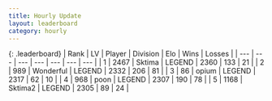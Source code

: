```yaml
---
title: Hourly Update
layout: leaderboard
category: hourly
---
```


{: .leaderboard}
| Rank | LV | Player | Division | Elo | Wins | Losses |
| --- | --- | --- | --- | --- | --- | --- |
| <span data-change="0">1</span> | 2467 | <span title="ID: 353063">Sktima</span> | LEGEND | <span data-change="0">2360</span> | <span data-change="0">133</span> | <span data-change="0">21</span> |
| <span data-change="0">2</span> | 989 | <span title="ID: 692745">Wonderful</span> | LEGEND | <span data-change="0">2332</span> | <span data-change="0">206</span> | <span data-change="0">81</span> |
| <span data-change="1">3</span> | 86 | <span title="ID: 750033">opium</span> | LEGEND | <span data-change="8">2317</span> | <span data-change="2">62</span> | <span data-change="0">10</span> |
| <span data-change="1">4</span> | 968 | <span title="ID: 540690">poon</span> | LEGEND | <span data-change="0">2307</span> | <span data-change="0">190</span> | <span data-change="0">78</span> |
| <span data-change="-2">5</span> | 1168 | <span title="ID: 402846">Sktima2</span> | LEGEND | <span data-change="-10">2305</span> | <span data-change="1">89</span> | <span data-change="1">24</span> |